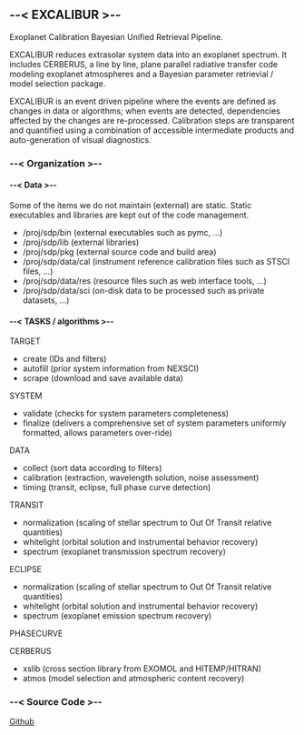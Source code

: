 ## --< EXCALIBUR >--

Exoplanet Calibration Bayesian Unified Retrieval Pipeline.

EXCALIBUR reduces extrasolar system data into an exoplanet spectrum.
It includes CERBERUS, a line by line, plane parallel radiative transfer code modeling exoplanet atmospheres and a Bayesian parameter retrievial / model selection package. 

EXCALIBUR is an event driven pipeline where the events are defined as changes in data or algorithms; when events are detected, dependencies affected by the changes are re-processed. Calibration steps are transparent and quantified using a combination of accessible intermediate products and auto-generation of visual diagnostics.

### --< Organization >--

#### --< Data >--

Some of the items we do not maintain (external) are static. Static executables and libraries are kept out of the code management.

- /proj/sdp/bin (external executables such as pymc, ...)
- /proj/sdp/lib (external libraries)
- /proj/sdp/pkg (external source code and build area)
- /proj/sdp/data/cal (instrument reference calibration files such as STSCI files, ...)
- /proj/sdp/data/res (resource files such as web interface tools, ...)
- /proj/sdp/data/sci (on-disk data to be processed such as private datasets, ...)

#### --< TASKS / algorithms >--

TARGET
- create (IDs and filters)
- autofill (prior system information from NEXSCI)
- scrape (download and save available data)

SYSTEM
- validate (checks for system parameters completeness)
- finalize (delivers a comprehensive set of system parameters uniformly formatted, allows parameters over-ride)

DATA
- collect (sort data according to filters)
- calibration (extraction, wavelength solution, noise assessment)
- timing (transit, eclipse, full phase curve detection)

TRANSIT
- normalization (scaling of stellar spectrum to Out Of Transit relative quantities)
- whitelight (orbital solution and instrumental behavior recovery)
- spectrum (exoplanet transmission spectrum recovery)

ECLIPSE
- normalization (scaling of stellar spectrum to Out Of Transit relative quantities)
- whitelight (orbital solution and instrumental behavior recovery)
- spectrum (exoplanet emission spectrum recovery)

PHASECURVE

CERBERUS
- xslib (cross section library from EXOMOL and HITEMP/HITRAN)
- atmos (model selection and atmospheric content recovery)

### --< Source Code >--

[Github](https://github-fn.jpl.nasa.gov/EXCALIBUR/esp)
